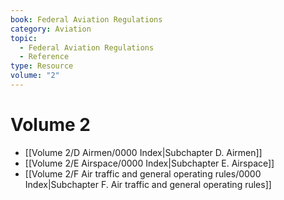 ```yaml
---
book: Federal Aviation Regulations
category: Aviation
topic:
  - Federal Aviation Regulations
  - Reference
type: Resource
volume: "2"
---
```

# Volume 2

- [[Volume 2/D Airmen/0000 Index|Subchapter D. Airmen]]
- [[Volume 2/E Airspace/0000 Index|Subchapter E. Airspace]]
- [[Volume 2/F Air traffic and general operating rules/0000 Index|Subchapter F. Air traffic and general operating rules]]